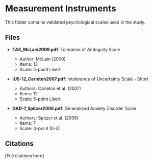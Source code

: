 # Measurement Instruments

This folder contains validated psychological scales used in the study.

## Files

- **TAS_McLain2009.pdf**: Tolerance of Ambiguity Scale
  - Author: McLain (2009)
  - Items: 13
  - Scale: 5-point Likert
  
- **IUS-12_Carleton2007.pdf**: Intolerance of Uncertainty Scale - Short
  - Authors: Carleton et al. (2007)
  - Items: 12
  - Scale: 5-point Likert

- **GAD-7_Spitzer2006.pdf**: Generalized Anxiety Disorder Scale
  - Authors: Spitzer et al. (2006)
  - Items: 7
  - Scale: 4-point (0-3)

## Citations

[Full citations here]